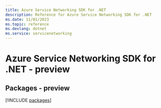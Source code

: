 ```yaml
---
title: Azure Service Networking SDK for .NET
description: Reference for Azure Service Networking SDK for .NET
ms.date: 11/01/2023
ms.topic: reference
ms.devlang: dotnet
ms.service: servicenetworking
---
```

# Azure Service Networking SDK for .NET - preview
## Packages - preview
[!INCLUDE [packages](service-networking-index.md)]